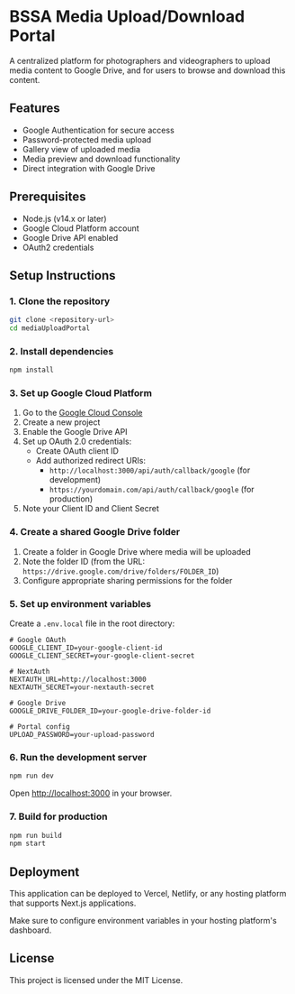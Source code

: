 # BSSA Media Upload/Download Portal

A centralized platform for photographers and videographers to upload media content to Google Drive, and for users to browse and download this content.

## Features

- Google Authentication for secure access
- Password-protected media upload
- Gallery view of uploaded media
- Media preview and download functionality
- Direct integration with Google Drive

## Prerequisites

- Node.js (v14.x or later)
- Google Cloud Platform account
- Google Drive API enabled
- OAuth2 credentials

## Setup Instructions

### 1. Clone the repository

```bash
git clone <repository-url>
cd mediaUploadPortal
```

### 2. Install dependencies

```bash
npm install
```

### 3. Set up Google Cloud Platform

1. Go to the [Google Cloud Console](https://console.cloud.google.com/)
2. Create a new project
3. Enable the Google Drive API
4. Set up OAuth 2.0 credentials:
   - Create OAuth client ID
   - Add authorized redirect URIs:
     - `http://localhost:3000/api/auth/callback/google` (for development)
     - `https://yourdomain.com/api/auth/callback/google` (for production)
5. Note your Client ID and Client Secret

### 4. Create a shared Google Drive folder

1. Create a folder in Google Drive where media will be uploaded
2. Note the folder ID (from the URL: `https://drive.google.com/drive/folders/FOLDER_ID`)
3. Configure appropriate sharing permissions for the folder

### 5. Set up environment variables

Create a `.env.local` file in the root directory:

```
# Google OAuth
GOOGLE_CLIENT_ID=your-google-client-id
GOOGLE_CLIENT_SECRET=your-google-client-secret

# NextAuth
NEXTAUTH_URL=http://localhost:3000
NEXTAUTH_SECRET=your-nextauth-secret

# Google Drive
GOOGLE_DRIVE_FOLDER_ID=your-google-drive-folder-id

# Portal config
UPLOAD_PASSWORD=your-upload-password
```

### 6. Run the development server

```bash
npm run dev
```

Open [http://localhost:3000](http://localhost:3000) in your browser.

### 7. Build for production

```bash
npm run build
npm start
```

## Deployment

This application can be deployed to Vercel, Netlify, or any hosting platform that supports Next.js applications.

Make sure to configure environment variables in your hosting platform's dashboard.

## License

This project is licensed under the MIT License. 